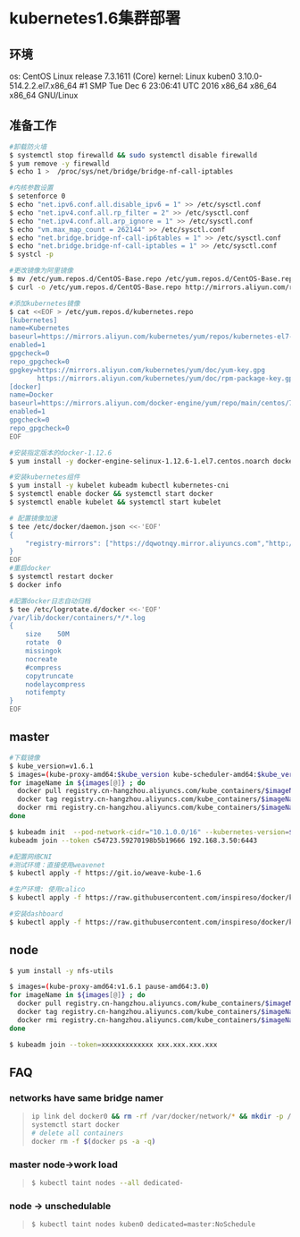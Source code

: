 # kubernetes1.6集群部署



## 环境

os: CentOS Linux release 7.3.1611 (Core)
kernel: Linux kuben0 3.10.0-514.2.2.el7.x86_64 #1 SMP Tue Dec 6 23:06:41 UTC 2016 x86_64 x86_64 x86_64 GNU/Linux

## 准备工作

```sh
#卸载防火墙
$ systemctl stop firewalld && sudo systemctl disable firewalld
$ yum remove -y firewalld
$ echo 1 >  /proc/sys/net/bridge/bridge-nf-call-iptables

#内核参数设置
$ setenforce 0
$ echo "net.ipv6.conf.all.disable_ipv6 = 1" >> /etc/sysctl.conf
$ echo "net.ipv4.conf.all.rp_filter = 2" >> /etc/sysctl.conf
$ echo "net.ipv4.conf.all.arp_ignore = 1" >> /etc/sysctl.conf
$ echo "vm.max_map_count = 262144" >> /etc/sysctl.conf
$ echo "net.bridge.bridge-nf-call-ip6tables = 1" >> /etc/sysctl.conf
$ echo "net.bridge.bridge-nf-call-iptables = 1" >> /etc/sysctl.conf
$ systcl -p

#更改镜像为阿里镜像
$ mv /etc/yum.repos.d/CentOS-Base.repo /etc/yum.repos.d/CentOS-Base.repo.bak
$ curl -o /etc/yum.repos.d/CentOS-Base.repo http://mirrors.aliyun.com/repo/Centos-7.repo

#添加kubernetes镜像
$ cat <<EOF > /etc/yum.repos.d/kubernetes.repo
[kubernetes]
name=Kubernetes
baseurl=https://mirrors.aliyun.com/kubernetes/yum/repos/kubernetes-el7-x86_64
enabled=1
gpgcheck=0
repo_gpgcheck=0
gpgkey=https://mirrors.aliyun.com/kubernetes/yum/doc/yum-key.gpg
       https://mirrors.aliyun.com/kubernetes/yum/doc/rpm-package-key.gpg
[docker]
name=Docker
baseurl=https://mirrors.aliyun.com/docker-engine/yum/repo/main/centos/7/
enabled=1
gpgcheck=0
repo_gpgcheck=0
EOF

#安装指定版本的docker-1.12.6
$ yum install -y docker-engine-selinux-1.12.6-1.el7.centos.noarch docker-engine-1.12.6-1.el7.centos.x86_64 

#安装kubernetes组件
$ yum install -y kubelet kubeadm kubectl kubernetes-cni
$ systemctl enable docker && systemctl start docker
$ systemctl enable kubelet && systemctl start kubelet

# 配置镜像加速
$ tee /etc/docker/daemon.json <<-'EOF'
{
    "registry-mirrors": ["https://dqwotnqy.mirror.aliyuncs.com","http://095bbdcd.m.daocloud.io"]
}
EOF
#重启docker
$ systemctl restart docker
$ docker info

#配置docker日志自动归档
$ tee /etc/logrotate.d/docker <<-'EOF'
/var/lib/docker/containers/*/*.log
{
    size    50M
    rotate  0
    missingok
    nocreate
    #compress
    copytruncate
    nodelaycompress
    notifempty
}
EOF
```



## master

```sh
#下载镜像
$ kube_version=v1.6.1
$ images=(kube-proxy-amd64:$kube_version kube-scheduler-amd64:$kube_version kube-controller-manager-amd64:$kube_version kube-apiserver-amd64:$kube_version etcd-amd64:3.0.17  pause-amd64:3.0 k8s-dns-sidecar-amd64:1.14.1  k8s-dns-kube-dns-amd64:1.14.1 k8s-dns-dnsmasq-nanny-amd64:1.14.1)
for imageName in ${images[@]} ; do
  docker pull registry.cn-hangzhou.aliyuncs.com/kube_containers/$imageName
  docker tag registry.cn-hangzhou.aliyuncs.com/kube_containers/$imageName gcr.io/google_containers/$imageName
  docker rmi registry.cn-hangzhou.aliyuncs.com/kube_containers/$imageName
done

$ kubeadm init  --pod-network-cidr="10.1.0.0/16" --kubernetes-version=$kube_version
kubeadm join --token c54723.59270198b5b19666 192.168.3.50:6443

#配置网络CNI
#测试环境：直接使用weavenet
$ kubectl apply -f https://git.io/weave-kube-1.6

#生产环境: 使用calico
$ kubectl apply -f https://raw.githubusercontent.com/inspireso/docker/kubernetes/kubernetes/addon/calico/calico1.6.yaml

#安装dashboard
$ kubectl apply -f https://raw.githubusercontent.com/inspireso/docker/kubernetes/kubernetes/google_containers/kubernetes-dashboard1.6.yaml
```



## node

```sh
$ yum install -y nfs-utils

$ images=(kube-proxy-amd64:v1.6.1 pause-amd64:3.0)
for imageName in ${images[@]} ; do
  docker pull registry.cn-hangzhou.aliyuncs.com/kube_containers/$imageName
  docker tag registry.cn-hangzhou.aliyuncs.com/kube_containers/$imageName gcr.io/google_containers/$imageName
  docker rmi registry.cn-hangzhou.aliyuncs.com/kube_containers/$imageName
done

$ kubeadm join --token=xxxxxxxxxxxxx xxx.xxx.xxx.xxx
```



## FAQ

### networks have same bridge namer

> ```sh
> ip link del docker0 && rm -rf /var/docker/network/* && mkdir -p /var/docker/network/files
> systemctl start docker
> # delete all containers
> docker rm -f $(docker ps -a -q)
> ```

### master node->work load

>```sh
>$ kubectl taint nodes --all dedicated-
>```



### node ->  unschedulable

>```sh
>$ kubectl taint nodes kuben0 dedicated=master:NoSchedule
>```

